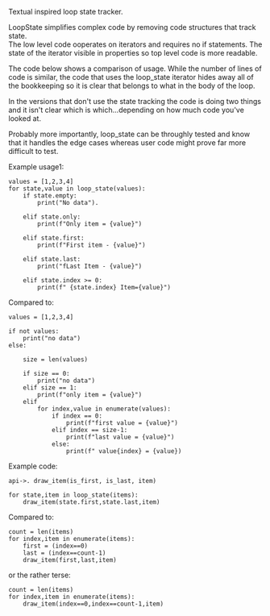 Textual inspired loop state tracker.

LoopState simplifies complex code by removing code structures that track state.  
The low level code ooperates on iterators and requires no if statements. The
state of the iterator visible in properties so top level code is more readable.

The code below shows a comparison of usage.  While the number of lines of code
is similar, the code that uses the loop_state iterator hides away all of the
bookkeeping so it is clear that belongs to what in the body of the loop.

In the versions that don't use the state tracking the code is doing two things
and it isn't clear which is which...depending on how much code you've looked at.

Probably more importantly, loop_state can be throughly tested and know that
it handles the edge cases whereas user code might prove far more difficult to
test.


Example usage1:

    values = [1,2,3,4]
    for state,value in loop_state(values):
        if state.empty:
            print("No data").

        elif state.only:
            print(f"Only item = {value}")

        elif state.first:
            print(f"First item - {value}")

        elif state.last:
            print("fLast Item - {value}")

        elif state.index >= 0:
            print(f" {state.index} Item={value}")

Compared to:
    
    values = [1,2,3,4]
    
    if not values:
        print("no data")
    else:

        size = len(values)

        if size == 0:
            print("no data")
        elif size == 1:
            print(f"only item = {value}")
        elif
            for index,value in enumerate(values):
                if index == 0:
                    print(f"first value = {value}")
                elif index == size-1:
                    print(f"last value = {value}")
                else:
                    print(f" value{index} = {value})

Example code:

    api->. draw_item(is_first, is_last, item)
    
    for state,item in loop_state(items):
        draw_item(state.first,state.last,item)
        
Compared to:

    count = len(items)
    for index,item in enumerate(items):
        first = (index==0)
        last = (index==count-1)
        draw_item(first,last,item)
        
or the rather terse:
    
    count = len(items)
    for index,item in enumerate(items):
        draw_item(index==0,index==count-1,item)
    
    

        
